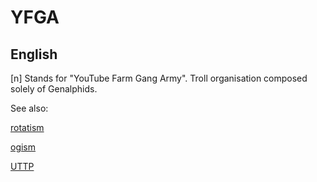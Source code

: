 # YFGA

 ## English

[n] Stands for "YouTube Farm Gang Army". Troll organisation composed solely of Genalphids.


See also:

<a href="rotatism.md">rotatism</a>

<a href="ogism.md">ogism</a>

<a href="uttp.md">UTTP</a>






